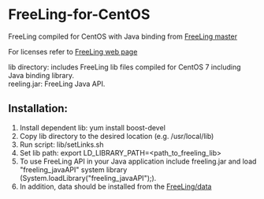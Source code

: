# FreeLing-for-CentOS
FreeLing compiled for CentOS with Java binding from [FreeLing master](https://github.com/TALP-UPC/freeling)

For licenses refer to [FreeLing web page](http://nlp.cs.upc.edu/freeling)


lib directory: includes FreeLing lib files compiled for CentOS 7 including Java binding library. <br />
reeling.jar: FreeLing Java API.

## Installation:

1. Install dependent lib: yum install boost-devel
3. Copy lib directory to the desired location (e.g. /usr/local/lib)
4. Run script: lib/setLinks.sh
5. Set lib path: export LD_LIBRARY_PATH=<path_to_freeling_lib>
6. To use FreeLing API in your Java application include freeling.jar and load "freeling_javaAPI" system library (System.loadLibrary("freeling_javaAPI");).
7. In addition, data should be installed from the [FreeLing/data](https://github.com/TALP-UPC/FreeLing/tree/master/data)
